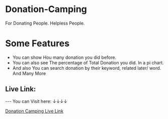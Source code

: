 # Donation-Camping

For Donating People. Helpless People.

# Some Features

- You can show Hou many donation you did before.
- You can also see The percentage of Total Donation you did. In a pi chart.
- And also You can search donation by their keyword, related later/ word. And Many More

## Live Link:

--- You can Visit here: ↓↓↓↓

<a href="https://donation-camping-assignment.surge.sh/donation"> Donation Camping Live Link</a>
